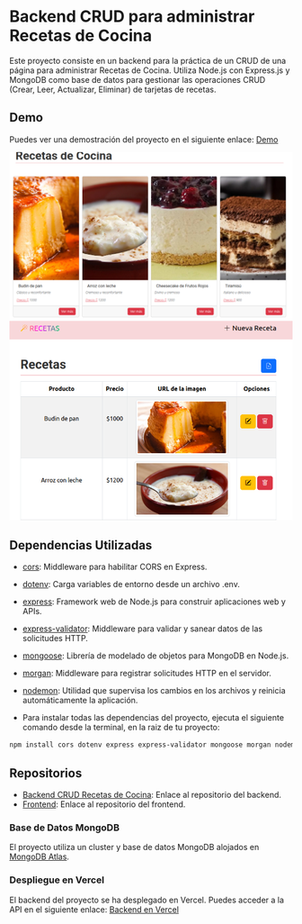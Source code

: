 # Backend CRUD para administrar Recetas de Cocina

Este proyecto consiste en un backend para la práctica de un CRUD de una página para administrar Recetas de Cocina. Utiliza Node.js con Express.js y MongoDB como base de datos para gestionar las operaciones CRUD (Crear, Leer, Actualizar, Eliminar) de tarjetas de recetas.

## Demo

Puedes ver una demostración del proyecto en el siguiente enlace: [Demo](https://recetas-cocina.netlify.app/)

![alt text](public/1.png)
![alt text](public/2recetas.png)


## Dependencias Utilizadas

- [cors](https://www.npmjs.com/package/cors): Middleware para habilitar CORS en Express.
- [dotenv](https://www.npmjs.com/package/dotenv): Carga variables de entorno desde un archivo .env.
- [express](https://www.npmjs.com/package/express): Framework web de Node.js para construir aplicaciones web y APIs.
- [express-validator](https://express-validator.github.io/docs/): Middleware para validar y sanear datos de las solicitudes HTTP.
- [mongoose](https://mongoosejs.com/docs/): Librería de modelado de objetos para MongoDB en Node.js.
- [morgan](https://www.npmjs.com/package/morgan): Middleware para registrar solicitudes HTTP en el servidor.
- [nodemon](https://www.npmjs.com/package/nodemon): Utilidad que supervisa los cambios en los archivos y reinicia automáticamente la aplicación.



- Para instalar todas las dependencias del proyecto, ejecuta el siguiente comando desde la terminal, en la raiz de tu proyecto:

```bash
npm install cors dotenv express express-validator mongoose morgan nodemon
```


## Repositorios

- [Backend CRUD Recetas de Cocina](https://github.com/penguinEm/Tp7_backendRecetasDeCocina.git): Enlace al repositorio del backend.
- [Frontend](https://github.com/penguinEm/tp7_frontRecetasDeCocina.git): Enlace al repositorio del frontend.

### Base de Datos MongoDB

El proyecto utiliza un cluster y base de datos MongoDB alojados en [MongoDB Atlas](https://www.mongodb.com/cloud/atlas).

### Despliegue en Vercel

El backend del proyecto se ha desplegado en Vercel. Puedes acceder a la API en el siguiente enlace: [Backend en Vercel](https://vercel.com/)
